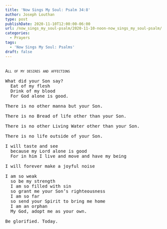 ```yaml
---
title: 'Now Sings My Soul: Psalm 34:8'
author: Joseph Louthan
type: post
publishDate: 2020-11-10T12:00:00-06:00
url: /now_sings_my_soul-psalm/2020-11-10-noon-now_sings_my_soul-psalm/
categories:
  - Prayers
tags:
  - 'Now Sings My Soul: Psalms'
draft: false
---
```


<pre>
<div style="font-variant: small-caps;">
All of my desires and affections
</div>
What did your Son say?
  Eat of my flesh
  Drink of my blood
  For God alone is good.

There is no other manna but your Son.

There is no Bread of life other than your Son.

There is no other Living Water other than your Son.

There is no life outside of your Son.

I will taste and see
  because my Lord alone is good
  For in him I live and move and have my being

I will forever make a joyful noise

I am so weak
  so be my strength
  I am so filled with sin
  so grant me your Son’s righteousness
  I am so far
  so send your Spirit to bring me home
  I am an orphan
  My God, adopt me as your own.

Be glorified. Today.
</pre>

